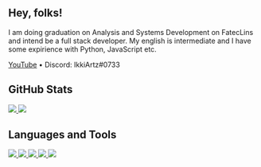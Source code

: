 <h2>Hey, folks!</h2>

<p>
  I am doing graduation on Analysis and Systems Development on FatecLins and intend be a full stack developer. My english is intermediate and I have some expirience with Python, JavaScript etc.
</p>

<a href="https://www.youtube.com/channel/UC4TC99WPuSKTBzucWPAi93g">YouTube</a> • Discord: IkkiArtz#0733

<!--  -->

<h2>GitHub Stats</h2>
<p>
  <a href="" rel="noopener">
    <img src="https://github-readme-stats.vercel.app/api?username=vitorhugo1207&theme=blue-green">
    <img src="https://github-readme-stats.vercel.app/api/top-langs/?username=vitorhugo1207&theme=blue-green">
  </a>
</p>

<!--  -->

<h2>Languages and Tools</h2>
<p>
  <a href="" rel="noopener">
    <img src="https://img.shields.io/badge/Microsoft_Office-D83B01?style=for-the-badge&logo=microsoft-office&logoColor=white">
    <img src="https://img.shields.io/badge/Python-3776AB?style=for-the-badge&logo=python&logoColor=white">
    <img src="https://img.shields.io/badge/JavaScript-F7DF1E?style=for-the-badge&logo=javascript&logoColor=black">
    <img src="https://img.shields.io/badge/HTML-239120?style=for-the-badge&logo=html5&logoColor=white">
    <img src="https://img.shields.io/badge/CSS-239120?&style=for-the-badge&logo=css3&logoColor=white">
  </a>
</p>
